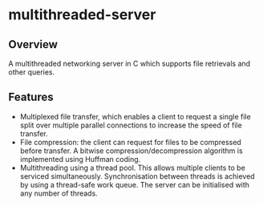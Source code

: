 # multithreaded-server

## Overview
A multithreaded networking server in C which supports file retrievals and other queries.

## Features
- Multiplexed file transfer, which enables a client to request a single file split over multiple parallel connections to increase the speed of file transfer.
- File compression: the client can request for files to be compressed before transfer. A bitwise compression/decompression algorithm is implemented using Huffman coding.
- Multithreading using a thread pool. This allows multiple clients to be serviced simultaneously. Synchronisation between threads is achieved by using a thread-safe work queue. The server can be initialised with any number of threads.
